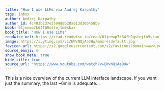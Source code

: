 ```yaml
---
title: "How I use LLMs via Andrej Karpathy"
tags: inbox
author: Andrej Karpathy
author_id: 4c403b237e3599d8b28a013d30b458be
book: 01jnnwp7k64fh9qstejtm9skax
book_title: "How I use LLMs"
readwise_url: https://read.readwise.io/read/01jnnwp7k64fh9qstejtm9skax
image: https://i.ytimg.com/vi/EWvNQjAaOHw/maxresdefault.jpg
favicon_url: https://s2.googleusercontent.com/s2/favicons?domain=www.youtube.com
source_emoji: 🌐
show_book_meta: true
hide_title: true
source_url: "https://www.youtube.com/watch?v=EWvNQjAaOHw"
---
```


This is a nice overview of the current LLM interface landscape. If you want just the summary, the last ~6min is adequate.